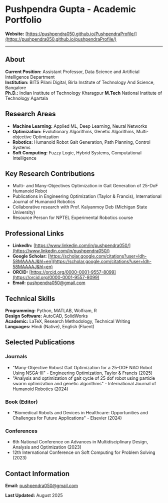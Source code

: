 # Pushpendra Gupta - Academic Portfolio

**Website:** [https://pushpendra050.github.io/PushpendraProfile/](https://pushpendra050.github.io/pushpendraProfile/)

---

## About

**Current Position:** Assistant Professor, Data Science and Artificial Intelligence Department  
**Institution:** BITS Pilani Digital, Birla Institute of Technology And Science, Bangalore  
**Ph.D.:** Indian Institute of Technology Kharagpur
**M.Tech** National Institute of Technology Agartala

## Research Areas

- **Machine Learning:** Applied ML, Deep Learning, Neural Networks
- **Optimization:** Evolutionary Algorithms, Genetic Algorithms, Multi-objective Optimization  
- **Robotics:** Humanoid Robot Gait Generation, Path Planning, Control Systems
- **Soft Computing:** Fuzzy Logic, Hybrid Systems, Computational Intelligence

## Key Research Contributions

- Multi- and Many-Objectives Optimization in Gait Generation of 25-DoF Humanoid Robot
- Publications in Engineering Optimization (Taylor & Francis), International Journal of Humanoid Robotics
- Collaborative research with Prof. Kalyanmoy Deb (Michigan State University)
- Resource Person for NPTEL Experimental Robotics course

## Professional Links

- **LinkedIn:** [https://www.linkedin.com/in/pushpendra050/](https://www.linkedin.com/in/pushpendra050/)
- **Google Scholar:** [https://scholar.google.com/citations?user=ldh-58MAAAAJ&hl=en](https://scholar.google.com/citations?user=ldh-58MAAAAJ&hl=en)
- **ORCID:** [https://orcid.org/0000-0001-9557-8099](https://orcid.org/0000-0001-9557-8099)
- **Email:** pushpendra050@gmail.com

## Technical Skills

**Programming:** Python, MATLAB, Wolfram, R  
**Design Software:** AutoCAD, SolidWorks  
**Academic:** LaTeX, Research Methodology, Technical Writing  
**Languages:** Hindi (Native), English (Fluent)

## Selected Publications

### Journals
- "Many-Objective Robust Gait Optimization for a 25-DOF NAO Robot Using NSGA-III" - Engineering Optimization, Taylor & Francis (2025)
- "Analysis and optimization of gait cycle of 25 dof robot using particle swarm optimization and genetic algorithms" - International Journal of Humanoid Robotics (2024)

### Book (Editor)
- "Biomedical Robots and Devices in Healthcare: Opportunities and Challenges for Future Applications" - Elsevier (2024)

### Conferences
- 6th National Conference on Advances in Multidisciplinary Design, Analysis and Optimization (2023)
- 12th International Conference on Soft Computing for Problem Solving (2023)

## Contact Information

**Email:** pushpendra050@gmail.com


**Last Updated:** August 2025
